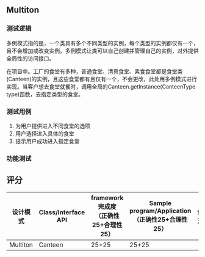 ## Multiton

### 测试逻辑

多例模式指的是，一个类具有多个不同类型的实例，每个类型的实例都仅有一个，且不会增加或改变实例。多例模式让类可以自己创建并管理自己的实例，对外提供全局性的访问接口。

在项目中。工厂的食堂有多种，普通食堂、清真食堂、素食食堂都是食堂类(Canteen)的实例，且这些食堂都有且仅有一个，不会更改，此处用多例模式进行实现。当客户想去食堂就餐时，调用全局的Canteen.getInstance(CanteenType type)函数，去指定类型的食堂。

### 测试用例

1. 为用户提供进入不同食堂的选项
2. 用户选择进入具体的食堂
3. 提示用户成功进入指定食堂

### 功能测试



## 评分

| 设计模式 | Class/Interface API | framework完成度<br />（正确性25+合理性25） | Sample program/Application<br />（正确性25+合理性25） | 备注 |
| -------- | ------------------- | ------------------------------------------ | ----------------------------------------------------- | ---- |
| Multiton | Canteen             | 25+25                                      | 25+25                                                 |      |



